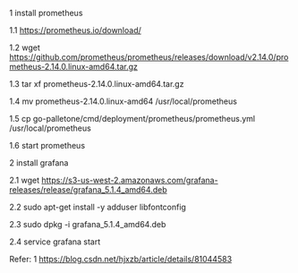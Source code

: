 1 install prometheus

1.1 https://prometheus.io/download/

1.2 wget https://github.com/prometheus/prometheus/releases/download/v2.14.0/prometheus-2.14.0.linux-amd64.tar.gz

1.3 tar xf prometheus-2.14.0.linux-amd64.tar.gz

1.4 mv prometheus-2.14.0.linux-amd64 /usr/local/prometheus

1.5 cp go-palletone/cmd/deployment/prometheus/prometheus.yml /usr/local/prometheus

1.6 start prometheus


2 install grafana

2.1 wget https://s3-us-west-2.amazonaws.com/grafana-releases/release/grafana_5.1.4_amd64.deb

2.2 sudo apt-get install -y adduser libfontconfig

2.3 sudo dpkg -i grafana_5.1.4_amd64.deb

2.4 service grafana start

Refer:
1 https://blog.csdn.net/hjxzb/article/details/81044583

